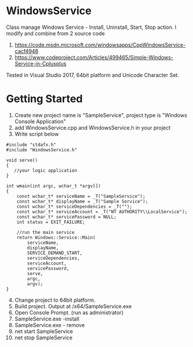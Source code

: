 # WindowsService
Class manage Windows Service - Install, Uninstall, Start, Stop action.
I modify and combine from 2 source code
1. https://code.msdn.microsoft.com/windowsapps/CppWindowsService-cacf4948
2. https://www.codeproject.com/Articles/499465/Simple-Windows-Service-in-Cplusplus

Tested in Visual Studio 2017, 64bit platform and Unicode Character Set.

# Getting Started
1. Create new project name is "SampleService", project type is "Windows Console Application"
2. add WindowsService.cpp and WindowsService.h in your project
3. Write script below
```
#include "stdafx.h"
#include "WindowsService.h"

void serve()
{
   //your logic application
}

int wmain(int argc, wchar_t *argv[])
{
	const wchar_t* serviceName = _T("SampleService");
	const wchar_t* displayName = _T("Sample Service");
	const wchar_t* serviceDependencies = _T("");
	const wchar_t* serviceAccount = _T("NT AUTHORITY\\LocalService");
	const wchar_t* servicePassword = NULL;
	int status = EXIT_FAILURE;

	//run the main service
	return Windows::Service::Main(
		serviceName,
		displayName,
		SERVICE_DEMAND_START,
		serviceDependencies,
		serviceAccount,
		servicePassword,
		serve,
		argc,
		argv);
}

```
4. Change project to 64bit platform.
5. Build project. Output at /x64/SampleService.exe
4. Open Console Prompt. (run as administrator)
5. SampleService.exe -install
6. SampleService.exe - remove
7. net start SampleService
8. net stop SampleService
